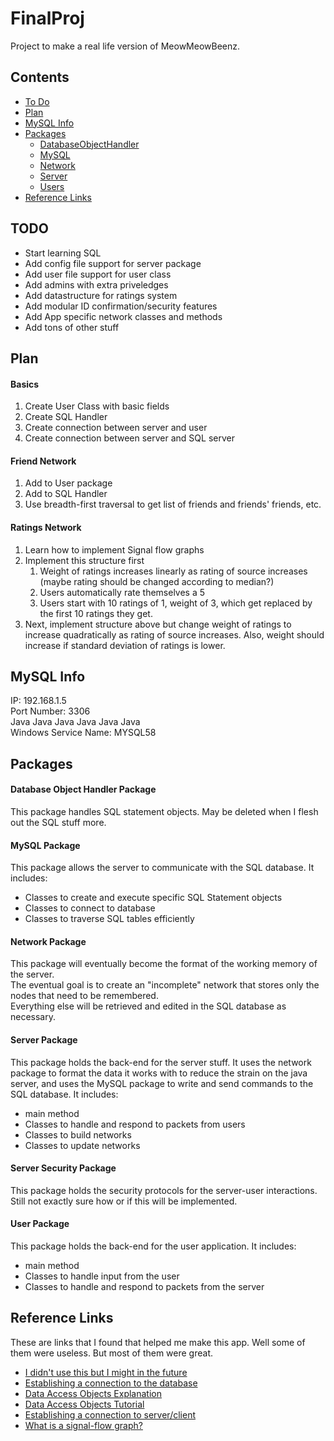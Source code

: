 # FinalProj
Project to make a real life version of MeowMeowBeenz.

## Contents
* [To Do](https://github.com/A1Liu/DSFP/blob/master/README.md#todo)
* [Plan](https://github.com/A1Liu/DSFP/blob/master/README.md#plan)
* [MySQL Info](https://github.com/A1Liu/DSFP/blob/master/README.md#mysql-info)
* [Packages](https://github.com/A1Liu/DSFP/blob/master/README.md#packages)  
  * [DatabaseObjectHandler](https://github.com/A1Liu/DSFP/blob/master/README.md#database-object-handler-package)
  * [MySQL](https://github.com/A1Liu/DSFP/blob/master/README.md#mysql-package)
  * [Network](https://github.com/A1Liu/DSFP/blob/master/README.md#network-package)
  * [Server](https://github.com/A1Liu/DSFP/blob/master/README.md#server-package)
  * [Users](https://github.com/A1Liu/DSFP/blob/master/README.md#user-package)
* [Reference Links](https://github.com/A1Liu/DSFP/blob/master/README.md#reference-links)

## TODO
* Start learning SQL
* Add config file support for server package  
* Add user file support for user class  
* Add admins with extra priveledges  
* Add datastructure for ratings system  
* Add modular ID confirmation/security features 
* Add App specific network classes and methods
* Add tons of other stuff

## Plan
#### Basics
1. Create User Class with basic fields
2. Create SQL Handler
3. Create connection between server and user
4. Create connection between server and SQL server

#### Friend Network
1. Add to User package
2. Add to SQL Handler
3. Use breadth-first traversal to get list of friends and friends' friends, etc.

#### Ratings Network
1. Learn how to implement Signal flow graphs
2. Implement this structure first  
   1. Weight of ratings increases linearly as rating of source increases (maybe rating should be changed according to median?)
   2. Users automatically rate themselves a 5
   3. Users start with 10 ratings of 1, weight of 3, which get replaced by the first 10 ratings they get.
3. Next, implement structure above but change weight of ratings to increase quadratically as rating of source increases. Also, weight should increase if standard deviation of ratings is lower.

## MySQL Info
IP: 192.168.1.5  
Port Number: 3306  
Java Java Java Java Java Java  
Windows Service Name: MYSQL58

## Packages

#### Database Object Handler Package
This package handles SQL statement objects. May be deleted when I flesh out the SQL stuff more.

#### MySQL Package
This package allows the server to communicate with the SQL database. It includes:
* Classes to create and execute specific SQL Statement objects
* Classes to connect to database 
* Classes to traverse SQL tables efficiently

#### Network Package
This package will eventually become the format of the working memory of the server.  
The eventual goal is to create an "incomplete" network that stores only the nodes that need to be remembered.  
Everything else will be retrieved and edited in the SQL database as necessary.

#### Server Package
This package holds the back-end for the server stuff. It uses the network package to format the data it works with to reduce the strain on the java server, and uses the MySQL package to write and send commands to the SQL database. It includes:
* main method
* Classes to handle and respond to packets from users
* Classes to build networks
* Classes to update networks

#### Server Security Package
This package holds the security protocols for the server-user interactions. Still not exactly sure how or if this will be implemented.

#### User Package
This package holds the back-end for the user application. It includes:
* main method
* Classes to handle input from the user
* Classes to handle and respond to packets from the server

## Reference Links
These are links that I found that helped me make this app. Well some of them were useless. But most of them were great.  
* [I didn't use this but I might in the future](https://github.com/speedment/speedment/wiki/Tutorial:-Build-a-Social-Network)  
* [Establishing a connection to the database](https://stackoverflow.com/questions/2839321/connect-java-to-a-mysql-database)  
* [Data Access Objects Explanation](https://stackoverflow.com/questions/19154202/data-access-object-dao-in-java)
* [Data Access Objects Tutorial](http://balusc.omnifaces.org/2008/07/dao-tutorial-data-layer.html)
* [Establishing a connection to server/client](http://www.ejbtutorial.com/distributed-systems/hello-world-for-socket-programming-using-java)
* [What is a signal-flow graph?](https://en.wikipedia.org/wiki/Signal-flow_graph)
